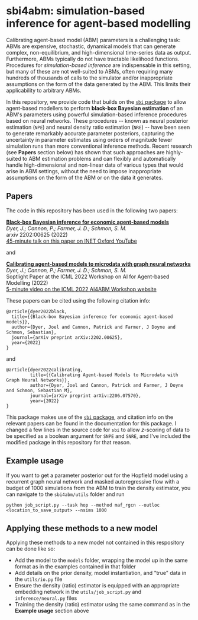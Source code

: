# sbi4abm: simulation-based inference for agent-based modelling

Calibrating agent-based model (ABM) parameters is a challenging task: ABMs are expensive, stochastic, dynamical models that can generate complex, non-equilibrium, and high-dimensional time-series data as output. Furthermore, ABMs typically do not have tractable likelihood functions. Procedures for _simulation-based inference_ are indispensable in this setting, but many of these are not well-suited to ABMs, often requiring many hundreds of thousands of calls to the simulator and/or inappropriate assumptions on the form of the data generated by the ABM. This limits their applicability to arbitrary ABMs.

In this repository, we provide code that builds on the [`sbi` package](https://github.com/mackelab/sbi) to allow agent-based modellers to perform **black-box Bayesian estimation** of an ABM's parameters using powerful simulation-based inference procedures based on neural networks. These procedures -- known as neural posterior estimation (`NPE`) and neural density ratio estimation (`NRE`) -- have been seen to generate remarkably accurate parameter posteriors, capturing the uncertainty in parameter estimates using orders of magnitude fewer simulation runs than more conventional inference methods. Recent research (see **Papers** section below) has shown that such approaches are highly-suited to ABM estimation problems and can flexibly and automatically handle high-dimensional and non-linear data of various types that would arise in ABM settings, without the need to impose inappropriate assumptions on the form of the ABM or on the data it generates.

## Papers
The code in this repository has been used in the following two papers:

[**Black-box Bayesian inference for economic agent-based models**](https://arxiv.org/abs/2202.00625)\
_Dyer, J.; Cannon, P.; Farmer, J. D.; Schmon, S. M._\
arxiv 2202:00625 (2022)\
[45-minute talk on this paper on INET Oxford YouTube](https://www.youtube.com/watch?v=yVNE8focE30)

and

[**Calibrating agent-based models to microdata with graph neural networks**](https://openreview.net/pdf?id=ZWyHGTUcgJD)\
_Dyer, J.; Cannon, P.; Farmer, J. D.; Schmon, S. M._\
Soptlight Paper at the ICML 2022 Workshop on AI for Agent-based Modelling (2022)\
[5-minute video on the ICML 2022 AI4ABM Workshop website](https://icml.cc/virtual/2022/workshop/13470#wse-detail-18835)

These papers can be cited using the following citation info:

```
@article{dyer2022black,
  title={{Black-box Bayesian inference for economic agent-based models}},
  author={Dyer, Joel and Cannon, Patrick and Farmer, J Doyne and Schmon, Sebastian},
  journal={arXiv preprint arXiv:2202.00625},
  year={2022}
}
```
and
```
@article{dyer2022calibrating,
         title={{Calibrating Agent-based Models to Microdata with Graph Neural Networks}},
         author={Dyer, Joel and Cannon, Patrick and Farmer, J Doyne and Schmon, Sebastian M},
         journal={arXiv preprint arXiv:2206.07570},
         year={2022}
}
```

This package makes use of the [`sbi` package](https://github.com/mackelab/sbi), and citation info on the relevant papers can be found in the documentation for this package. I changed a few lines in the source code for `sbi` to allow $z$-scoring of data to be specified as a boolean argument for `SNPE` and `SNRE`, and I've included the modified package in this repository for that reason.

## Example usage
If you want to get a parameter posterior out for the Hopfield model using a recurrent graph neural network and masked autoregressive flow with a budget of 1000 simulations from the ABM to train the density estimator, you can navigate to the `sbi4abm/utils` folder and run
```
python job_script.py --task hop --method maf_rgcn --outloc <location_to_save_output> --nsims 1000
```

## Applying these methods to a new model
Applying these methods to a new model not contained in this respository can be done like so:
* Add the model to the `models` folder, wrapping the model up in the same format as in the examples contained in that folder
* Add details on the prior density, model instantiation, and "true" data in the `utils/io.py` file
* Ensure the density (ratio) estimator is equipped with an appropriate embedding network in the `utils/job_script.py` and `inference/neural.py` files
* Training the density (ratio) estimator using the same command as in the **Example usage** section above
